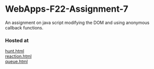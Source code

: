 # WebApps-F22-Assignment-7
An assignment on java script modifying the DOM and using anonymous callback functions.
### Hosted at
[hunt.html](https://44-563-web-apps-f22.github.io/44563-webapps-assignment-7-KondaShivaradhan/treasure.html) <br>
[reaction.html](https://44-563-web-apps-f22.github.io/44563-webapps-assignment-7-KondaShivaradhan/reaction.html) <br>
[queue.html](https://44-563-web-apps-f22.github.io/44563-webapps-assignment-7-KondaShivaradhan/cycler.html)